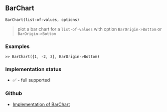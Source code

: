 ## BarChart 

```
BarChart(list-of-values, options)
```

> plot a bar chart for a `list-of-values` with option `BarOrigin->Bottom` or `BarOrigin->Bottom`

### Examples
 
```
>> BarChart({1, -2, 3}, BarOrigin->Bottom)
```






### Implementation status

* &#x2705; - full supported

### Github

* [Implementation of BarChart](https://github.com/axkr/symja_android_library/blob/master/symja_android_library/matheclipse-core/src/main/java/org/matheclipse/core/builtin/ManipulateFunction.java#L1951) 

